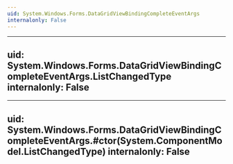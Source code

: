 ```yaml
---
uid: System.Windows.Forms.DataGridViewBindingCompleteEventArgs
internalonly: False
---
```


---
uid: System.Windows.Forms.DataGridViewBindingCompleteEventArgs.ListChangedType
internalonly: False
---

---
uid: System.Windows.Forms.DataGridViewBindingCompleteEventArgs.#ctor(System.ComponentModel.ListChangedType)
internalonly: False
---
